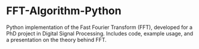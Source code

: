 # FFT-Algorithm-Python
Python implementation of the Fast Fourier Transform (FFT), developed for a PhD project in Digital Signal Processing. Includes code, example usage, and a presentation on the theory behind FFT.
